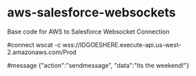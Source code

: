 # aws-salesforce-websockets
Base code for AWS to Salesforce Websocket Connection

#connect
wscat -c wss://IDGOESHERE.execute-api.us-west-2.amazonaws.com/Prod

#message
{"action":"sendmessage", "data":"Its the weekend!"}
